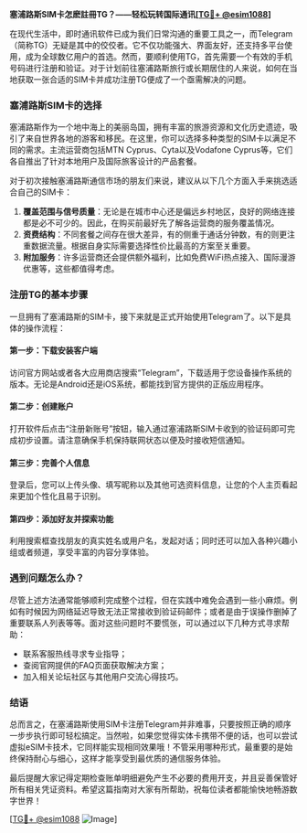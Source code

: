 **塞浦路斯SIM卡怎麽註冊TG？——轻松玩转国际通讯[[TG💪+ @esim1088](https://t.me/s/esim1088)]**

在现代生活中，即时通讯软件已成为我们日常沟通的重要工具之一，而Telegram（简称TG）无疑是其中的佼佼者。它不仅功能强大、界面友好，还支持多平台使用，成为全球数亿用户的首选。然而，要顺利使用TG，首先需要一个有效的手机号码进行注册和验证。对于计划前往塞浦路斯旅行或长期居住的人来说，如何在当地获取一张合适的SIM卡并成功注册TG便成了一个亟需解决的问题。

### 塞浦路斯SIM卡的选择

塞浦路斯作为一个地中海上的美丽岛国，拥有丰富的旅游资源和文化历史遗迹，吸引了来自世界各地的游客和移民。在这里，你可以选择多种类型的SIM卡以满足不同的需求。主流运营商包括MTN Cyprus、Cyta以及Vodafone Cyprus等，它们各自推出了针对本地用户及国际旅客设计的产品套餐。

对于初次接触塞浦路斯通信市场的朋友们来说，建议从以下几个方面入手来挑选适合自己的SIM卡：

1. **覆盖范围与信号质量**：无论是在城市中心还是偏远乡村地区，良好的网络连接都是必不可少的。因此，在购买前最好先了解各运营商的服务覆盖情况。
2. **资费结构**：不同套餐之间存在很大差异，有的侧重于通话分钟数，有的则更注重数据流量。根据自身实际需要选择性价比最高的方案至关重要。
3. **附加服务**：许多运营商还会提供额外福利，比如免费WiFi热点接入、国际漫游优惠等，这些都值得考虑。

### 注册TG的基本步骤

一旦拥有了塞浦路斯的SIM卡，接下来就是正式开始使用Telegram了。以下是具体的操作流程：

#### 第一步：下载安装客户端
访问官方网站或者各大应用商店搜索“Telegram”，下载适用于您设备操作系统的版本。无论是Android还是iOS系统，都能找到官方提供的正版应用程序。

#### 第二步：创建账户
打开软件后点击“注册新账号”按钮，输入通过塞浦路斯SIM卡收到的验证码即可完成初步设置。请注意确保手机保持联网状态以便及时接收短信通知。

#### 第三步：完善个人信息
登录后，您可以上传头像、填写昵称以及其他可选资料信息，让您的个人主页看起来更加个性化且易于识别。

#### 第四步：添加好友并探索功能
利用搜索框查找朋友的真实姓名或用户名，发起对话；同时还可以加入各种兴趣小组或者频道，享受丰富的内容分享体验。

### 遇到问题怎么办？

尽管上述方法通常能够顺利完成整个过程，但在实践中难免会遇到一些小麻烦。例如有时候因为网络延迟导致无法正常接收到验证码邮件；或者是由于误操作删掉了重要联系人列表等等。面对这些问题时不要慌张，可以通过以下几种方式寻求帮助：

- 联系客服热线寻求专业指导；
- 查阅官网提供的FAQ页面获取解决方案；
- 加入相关论坛社区与其他用户交流心得技巧。

### 结语

总而言之，在塞浦路斯使用SIM卡注册Telegram并非难事，只要按照正确的顺序一步步执行即可轻松搞定。当然啦，如果您觉得实体卡携带不便的话，也可以尝试虚拟eSIM卡技术，它同样能实现相同效果哦！不管采用哪种形式，最重要的是始终保持耐心与细心，这样才能享受到最优质的通信服务体验。

最后提醒大家记得定期检查账单明细避免产生不必要的费用开支，并且妥善保管好所有相关凭证资料。希望这篇指南对大家有所帮助，祝每位读者都能愉快地畅游数字世界！

[[TG💪+ @esim1088](https://t.me/s/esim1088) ![Image](https://i.postimg.cc/4NQfJmqS/Snipaste-2025-05-13-00-14-12.png)]
